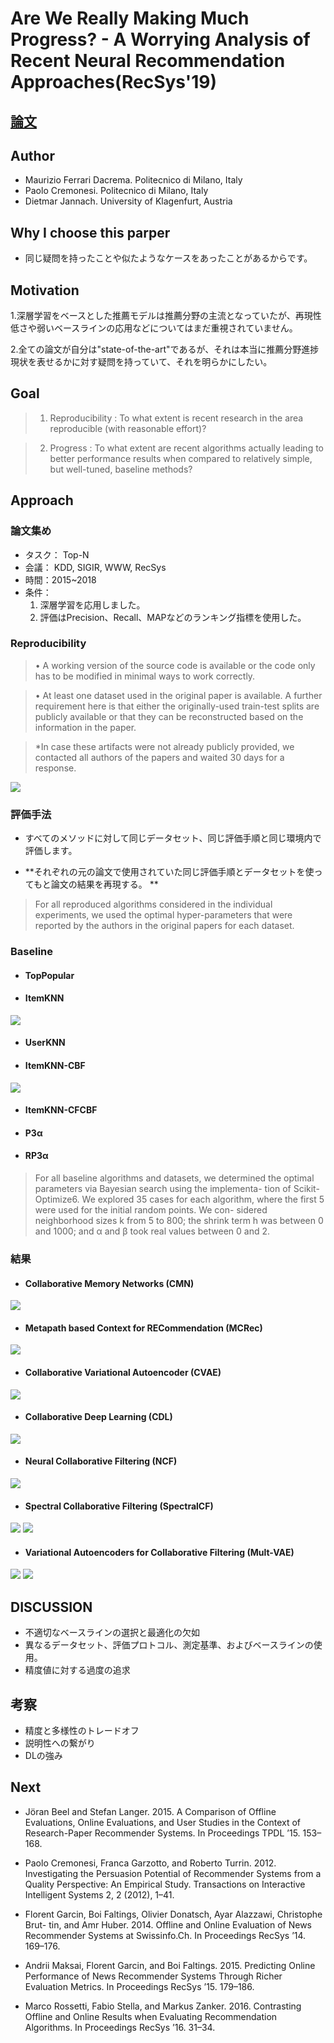 # Are We Really Making Much Progress? - A Worrying Analysis of Recent Neural Recommendation Approaches(RecSys'19) 

## [論文](https://arxiv.org/abs/1907.06902)

## Author
+ Maurizio Ferrari Dacrema. Politecnico di Milano, Italy
+ Paolo Cremonesi. Politecnico di Milano, Italy
+ Dietmar Jannach. University of Klagenfurt, Austria

## Why I choose this parper
+ 同じ疑問を持ったことや似たようなケースをあったことがあるからです。

## Motivation

1.深層学習をベースとした推薦モデルは推薦分野の主流となっていたが、再現性低さや弱いベースラインの応用などについてはまだ重視されていません。

2.全ての論文が自分は"state-of-the-art"であるが、それは本当に推薦分野進捗現状を表せるかに対す疑問を持っていて、それを明らかにしたい。

## Goal

>1. Reproducibility : To what extent is recent research in the area reproducible (with reasonable effort)?

>2. Progress : To what extent are recent algorithms actually leading to better performance results when compared to relatively simple, but well-tuned, baseline methods?

## Approach

### 論文集め

+ タスク： Top-N
+ 会議： KDD, SIGIR, WWW, RecSys
+ 時間：2015~2018
+ 条件：
    1. 深層学習を応用しました。
    2. 評価はPrecision、Recall、MAPなどのランキング指標を使用した。

### Reproducibility

>• A working version of the source code is available or the code
only has to be modified in minimal ways to work correctly.

>• At least one dataset used in the original paper is available. A
further requirement here is that either the originally-used
train-test splits are publicly available or that they can be
reconstructed based on the information in the paper.

>*In case these artifacts were not already publicly provided, we contacted all authors of the papers and waited 30 days for a response.

<img src="https://raw.githubusercontent.com/Boan2014/Warehouse/master/Other/Table%201.png" width=auto height=auto >

### 評価手法
+ すべてのメソッドに対して同じデータセット、同じ評価手順と同じ環境内で評価します。

+ **それぞれの元の論文で使用されていた同じ評価手順とデータセットを使ってもと論文の結果を再現する。
**

>For all reproduced algorithms considered in the individual experiments, we used the optimal hyper-parameters that were reported by the authors in the original papers for each dataset. 

### Baseline
+ #### TopPopular
+ #### ItemKNN
<img src="https://raw.githubusercontent.com/Boan2014/Warehouse/master/Other/ItemKNN.png" width=auto height=auto >

+ #### UserKNN

+ #### ItemKNN-CBF
<img src="https://raw.githubusercontent.com/Boan2014/Warehouse/master/Other/ItemKNN-CBF.png" width=auto height=auto >

+ #### ItemKNN-CFCBF

+ #### P3α

+ #### RP3α

>For all baseline algorithms and datasets, we determined the optimal parameters via Bayesian search using the implementa- tion of Scikit-Optimize6. We explored 35 cases for each algorithm, where the first 5 were used for the initial random points. We con- sidered neighborhood sizes k from 5 to 800; the shrink term h was between 0 and 1000; and α and β took real values between 0 and 2.

### 結果
+ #### Collaborative Memory Networks (CMN)
<img src="https://raw.githubusercontent.com/Boan2014/Warehouse/master/Other/CMN.png" width=auto height=auto >

+ #### Metapath based Context for RECommendation (MCRec)
<img src="https://raw.githubusercontent.com/Boan2014/Warehouse/master/Other/MCRec.png" width=auto height=auto >

+ #### Collaborative Variational Autoencoder (CVAE)
<img src="https://raw.githubusercontent.com/Boan2014/Warehouse/master/Other/CVAE.png" width=auto height=auto >

+ #### Collaborative Deep Learning (CDL)
<img src="https://raw.githubusercontent.com/Boan2014/Warehouse/master/Other/CDL.png" width=auto height=auto >

+ #### Neural Collaborative Filtering (NCF)
<img src="https://raw.githubusercontent.com/Boan2014/Warehouse/master/Other/NCF.png" width=auto height=auto >

+ #### Spectral Collaborative Filtering (SpectralCF)
<img src="https://raw.githubusercontent.com/Boan2014/Warehouse/master/Other/SpectralCF_1.png" width=auto height=auto >
<img src="https://raw.githubusercontent.com/Boan2014/Warehouse/master/Other/SpectralCF_2.png" width=auto height=auto >

+ #### Variational Autoencoders for Collaborative Filtering (Mult-VAE)
<img src="https://raw.githubusercontent.com/Boan2014/Warehouse/master/Other/Mult-VAE_1.png" width=auto height=auto >
<img src="https://raw.githubusercontent.com/Boan2014/Warehouse/master/Other/Mult-VAE_2.png" width=auto height=auto >

## DISCUSSION
+ 不適切なベースラインの選択と最適化の欠如
+ 異なるデータセット、評価プロトコル、測定基準、およびベースラインの使用。
+ 精度値に対する過度の追求

## 考察
+ 精度と多様性のトレードオフ
+ 説明性への繋がり
+ DLの強み

## Next
+ Jöran Beel and Stefan Langer. 2015. A Comparison of Offline Evaluations, Online Evaluations, and User Studies in the Context of Research-Paper Recommender Systems. In Proceedings TPDL ’15. 153–168.

+ Paolo Cremonesi, Franca Garzotto, and Roberto Turrin. 2012. Investigating the Persuasion Potential of Recommender Systems from a Quality Perspective: An Empirical Study. Transactions on Interactive Intelligent Systems 2, 2 (2012), 1–41.

+ Florent Garcin, Boi Faltings, Olivier Donatsch, Ayar Alazzawi, Christophe Brut- tin, and Amr Huber. 2014. Offline and Online Evaluation of News Recommender Systems at Swissinfo.Ch. In Proceedings RecSys ’14. 169–176.

+ Andrii Maksai, Florent Garcin, and Boi Faltings. 2015. Predicting Online Performance of News Recommender Systems Through Richer Evaluation Metrics. In Proceedings RecSys ’15. 179–186.

+ Marco Rossetti, Fabio Stella, and Markus Zanker. 2016. Contrasting Offline and Online Results when Evaluating Recommendation Algorithms. In Proceedings RecSys ’16. 31–34.
